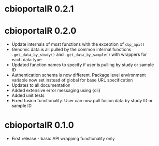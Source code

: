 # cbioportalR 0.2.1


# cbioportalR 0.2.0

* Update internals of most functions with the exception of `cbp_api()`
* Genomic data is all pulled by the common internal functions `.get_data_by_study()` and `.get_data_by_sample()` with wrappers for each data type
* Updated function names to specify if user is pulling by study or sample ID
* Authentication schema is now different. Package level environment variable now set instead of global for base URL specification
* Updates to all documentation
* Added extensive error messaging using {cli}
* Added unit tests
* Fixed fusion functionality. User can now pull fusion data by study ID or sample ID

# cbioportalR 0.1.0

* First release - basic API wrapping functionality only

